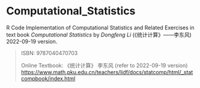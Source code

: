 # Computational_Statistics
 R Code Implementation of Computational Statistics and Related Exercises in text book *Computational Statistics* by *Dongfeng Li* (《统计计算》——李东风) 2022-09-19 version.
> ISBN: 9787040470703
> 
> Online Textbook:
> 《统计计算》 李东风 (refer to 2022-09-19 version)
> https://www.math.pku.edu.cn/teachers/lidf/docs/statcomp/html/_statcompbook/index.html

